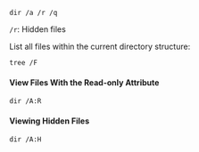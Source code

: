 
```
dir /a /r /q
```


`/r`: Hidden files 


List all files within the current directory structure:
```
tree /F
```


#### View Files With the Read-only Attribute

```cmd-session
dir /A:R
```

#### Viewing Hidden Files


```cmd-session
dir /A:H
```
